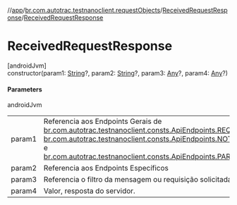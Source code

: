 //[app](../../../index.md)/[br.com.autotrac.testnanoclient.requestObjects](../index.md)/[ReceivedRequestResponse](index.md)/[ReceivedRequestResponse](-received-request-response.md)

# ReceivedRequestResponse

[androidJvm]\
constructor(param1: [String](https://kotlinlang.org/api/latest/jvm/stdlib/kotlin/-string/index.html)?, param2: [String](https://kotlinlang.org/api/latest/jvm/stdlib/kotlin/-string/index.html)?, param3: [Any](https://kotlinlang.org/api/latest/jvm/stdlib/kotlin/-any/index.html)?, param4: [Any](https://kotlinlang.org/api/latest/jvm/stdlib/kotlin/-any/index.html)?)

#### Parameters

androidJvm

| | |
|---|---|
| param1 | Referencia aos Endpoints Gerais de [br.com.autotrac.testnanoclient.consts.ApiEndpoints.REQUEST](../../br.com.autotrac.testnanoclient.consts/-api-endpoints/-companion/-r-e-q-u-e-s-t.md), [br.com.autotrac.testnanoclient.consts.ApiEndpoints.NOTIFICATION](../../br.com.autotrac.testnanoclient.consts/-api-endpoints/-companion/-n-o-t-i-f-i-c-a-t-i-o-n.md) e [br.com.autotrac.testnanoclient.consts.ApiEndpoints.PARAMETER](../../br.com.autotrac.testnanoclient.consts/-api-endpoints/-companion/-p-a-r-a-m-e-t-e-r.md). |
| param2 | Referencia aos Endpoints Específicos |
| param3 | Referencia o filtro da mensagem ou requisição solicitada |
| param4 | Valor, resposta do servidor. |
